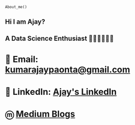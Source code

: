 `About_me()`

## Hi I am Ajay?
## A Data Science Enthusiast 👨🏻‍💻👨🏻‍💻

# 📧 Email: kumarajaypaonta@gmail.com
# 🔗 LinkedIn: [Ajay's LinkedIn](https://www.linkedin.com/in/ajay-kumar-72ba861b8/)
# ⓜ [Medium Blogs](https://medium.com/@kumarajaypaonta)

 

